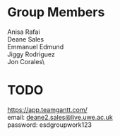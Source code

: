 # Group Members
Anisa Rafai\
Deane Sales\
Emmanuel Edmund\
Jiggy Rodriguez\
Jon Corales\
# TODO
https://app.teamgantt.com/ \
email: deane2.sales@live.uwe.ac.uk \
password: esdgroupwork123
